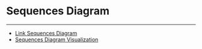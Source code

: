 # Sequences Diagram 
___
* [Link Sequences Diagram](https://viewer.diagrams.net/?tags=%7B%7D&target=blank&highlight=0000ff&edit=_blank&layers=1&nav=1&title=diagrama%20de%20secuencia.drawio#Uhttps%3A%2F%2Fdrive.google.com%2Fuc%3Fid%3D1ybDiDvM__uGyCNrPwSw_HqPRBjeq6Zzp%26export%3Ddownload)
* [Sequences Diagram Visualization](Sequences.png)
